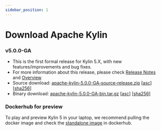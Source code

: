 ```yaml
---
sidebar_position: 1
---
```


# Download Apache Kylin

### v5.0.0-GA
- This is the first formal release for Kylin 5.X, with new features/improvements and bug fixes. 
- For more information about this release, please check [Release Notes](release_notes.md) and [Overview](overview.md)
- Source download: [apache-kylin-5.0.0-GA-source-release.zip](https://github.com/apache/kylin/releases/download/kylin-5.0.0/apache-kylin-5.0.0-source-release.zip) \[[asc](https://github.com/apache/kylin/releases/download/kylin-5.0.0/apache-kylin-5.0.0-source-release.zip.asc)\] \[[sha256](https://github.com/apache/kylin/releases/download/kylin-5.0.0/apache-kylin-5.0.0-source-release.zip.sha256)\]
- Binary download: [apache-kylin-5.0.0-GA-bin.tar.gz](https://github.com/apache/kylin/releases/download/kylin-5.0.0/apache-kylin-5.0.0-bin.tar.gz) \[[asc](https://github.com/apache/kylin/releases/download/kylin-5.0.0/apache-kylin-5.0.0-bin.tar.gz.asc)\] \[[sha256](https://github.com/apache/kylin/releases/download/kylin-5.0.0/apache-kylin-5.0.0-bin.tar.gz.sha256)\]


### Dockerhub for preview

To play and preview Kylin 5 in your laptop, 
we recommend pulling the docker image and check the [standalone image](https://hub.docker.com/r/apachekylin/apache-kylin-standalone) in dockerhub.

